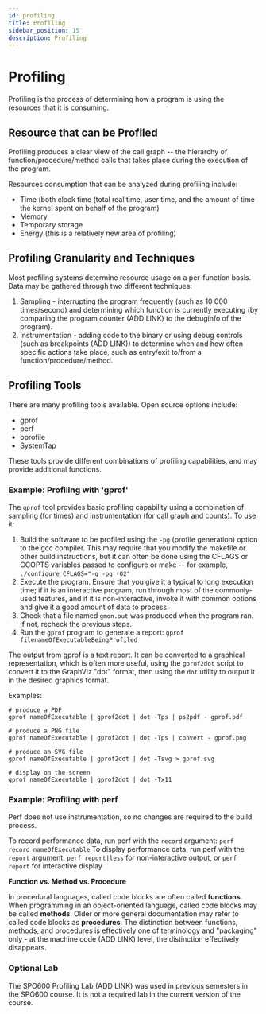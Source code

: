 ```yaml
---
id: profiling
title: Profiling
sidebar_position: 15
description: Profiling
---
```


# Profiling

Profiling is the process of determining how a program is using the resources that it is consuming.

## Resource that can be Profiled

Profiling produces a clear view of the call graph -- the hierarchy of function/procedure/method calls that takes place during the execution of the program.

Resources consumption that can be analyzed during profiling include:

- Time (both clock time (total real time, user time, and the amount of time the kernel spent on behalf of the program)
- Memory
- Temporary storage
- Energy (this is a relatively new area of profiling)

## Profiling Granularity and Techniques

Most profiling systems determine resource usage on a per-function basis. Data may be gathered through two different techniques:

1. Sampling - interrupting the program frequently (such as 10 000 times/second) and determining which function is currently executing (by comparing the program counter (ADD LINK) to the debuginfo of the program).
2. Instrumentation - adding code to the binary or using debug controls (such as breakpoints (ADD LINK)) to determine when and how often specific actions take place, such as entry/exit to/from a function/procedure/method.

## Profiling Tools

There are many profiling tools available. Open source options include:

- gprof
- perf
- oprofile
- SystemTap

These tools provide different combinations of profiling capabilities, and may provide additional functions.

### Example: Profiling with 'gprof'

The `gprof` tool provides basic profiling capability using a combination of sampling (for times) and instrumentation (for call graph and counts). To use it:

1. Build the software to be profiled using the `-pg` (profile generation) option to the gcc compiler. This may require that you modify the makefile or other build instructions, but it can often be done using the CFLAGS or CCOPTS variables passed to configure or make -- for example, `./configure CFLAGS="-g -pg -O2"`
2. Execute the program. Ensure that you give it a typical to long execution time; if it is an interactive program, run through most of the commonly-used features, and if it is non-interactive, invoke it with common options and give it a good amount of data to process.
3. Check that a file named `gmon.out` was produced when the program ran. If not, recheck the previous steps.
4. Run the `gprof` program to generate a report: `gprof filenameOfExecutableBeingProfiled`

The output from gprof is a text report. It can be converted to a graphical representation, which is often more useful, using the `gprof2dot` script to convert it to the GraphViz "dot" format, then using the `dot` utility to output it in the desired graphics format.

Examples:

```assembly
# produce a PDF
gprof nameOfExecutable | gprof2dot | dot -Tps | ps2pdf - gprof.pdf 

# produce a PNG file
gprof nameOfExecutable | gprof2dot | dot -Tps | convert - gprof.png

# produce an SVG file
gprof nameOfExecutable | gprof2dot | dot -Tsvg > gprof.svg

# display on the screen
gprof nameOfExecutable | gprof2dot | dot -Tx11
```

### Example: Profiling with perf

Perf does not use instrumentation, so no changes are required to the build process.

To record performance data, run perf with the `record` argument: `perf record nameOfExecutable` To display performance data, run perf with the `report` argument: `perf report|less` for non-interactive output, or `perf report` for interactive display

**Function vs. Method vs. Procedure**

In procedural languages, called code blocks are often called **functions**. When programming in an object-oriented language, called code blocks may be called **methods**. Older or more general documentation may refer to called code blocks as **procedures**. The distinction between functions, methods, and procedures is effectively one of terminology and "packaging" only - at the machine code (ADD LINK) level, the distinction effectively disappears.

### Optional Lab

The SPO600 Profiling Lab (ADD LINK) was used in previous semesters in the SPO600 course. It is not a required lab in the current version of the course.
